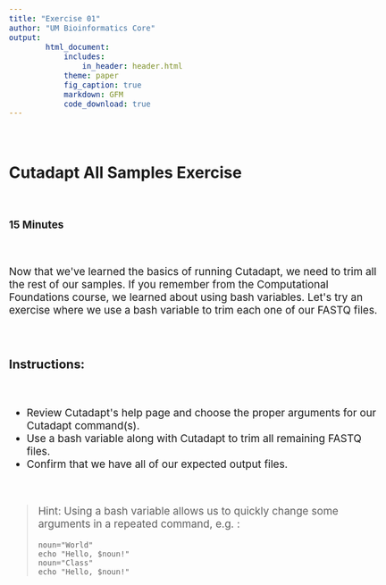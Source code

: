 ```yaml
---
title: "Exercise 01"
author: "UM Bioinformatics Core"
output:
        html_document:
            includes:
                in_header: header.html
            theme: paper
            fig_caption: true
            markdown: GFM
            code_download: true
---
```

<style type="text/css">
body{ /* Normal  */
      font-size: 14pt;
  }
pre {
  font-size: 12pt
}
</style>

<br>

## Cutadapt All Samples Exercise

<br>

**15 Minutes**

<br>

Now that we've learned the basics of running Cutadapt, we need to trim all the rest of our samples. If you remember from the Computational Foundations course, we learned about using bash variables. Let's try an exercise where we use a bash variable to trim each one of our FASTQ files.

<br>

### Instructions:

<br>

- Review Cutadapt's help page and choose the proper arguments for our Cutadapt command(s).
- Use a bash variable along with Cutadapt to trim all remaining FASTQ files.
- Confirm that we have all of our expected output files.

<br>

> Hint: Using a bash variable allows us to quickly change some arguments in a repeated command, e.g. :
>
> ~~~
> noun="World"
> echo "Hello, $noun!"
> noun="Class"
> echo "Hello, $noun!"
> ~~~
